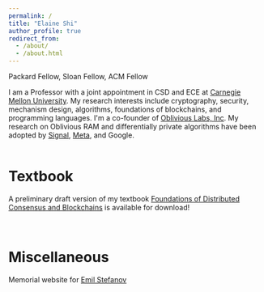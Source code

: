 ```yaml
---
permalink: /
title: "Elaine Shi"
author_profile: true
redirect_from: 
  - /about/
  - /about.html
---
```


Packard Fellow, Sloan Fellow, ACM Fellow


I am a Professor with a joint appointment in CSD and ECE at [Carnegie Mellon University](https://cmu.edu). My research interests include cryptography, security, mechanism design, algorithms, foundations of blockchains, and programming languages. I'm a co-founder of [Oblivious Labs, Inc](https://obliviouslabs.com). My research on Oblivious RAM and differentially private algorithms have been adopted by [Signal](https://signal.org/blog/building-faster-oram/), [Meta](https://github.com/facebook/oram), and Google. 
<br>
<br>

Textbook
======
A preliminary draft version of my textbook [Foundations of Distributed Consensus and Blockchains](https://www.distributedconsensus.net/) is available for download!
<br>
<br>
<br>

Miscellaneous
======
Memorial website for [Emil Stefanov](http://www.rememberingemil.org/p/first-page.html)


